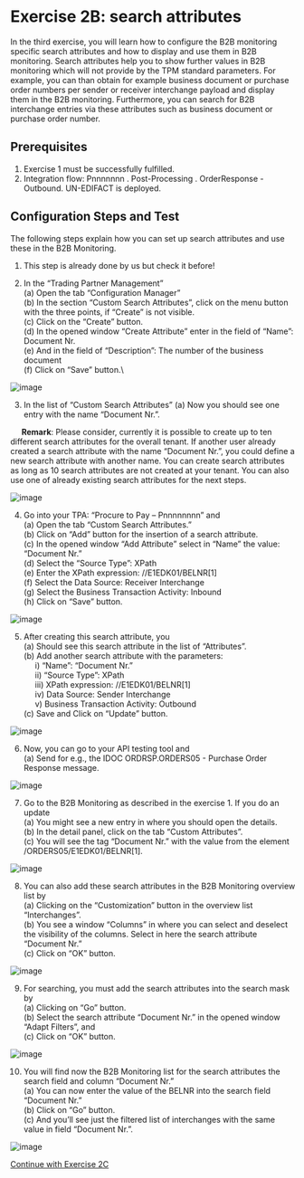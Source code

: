 # **Exercise 2B: search attributes**

In the third exercise, you will learn how to configure the B2B monitoring specific search attributes and how to display and use them in B2B monitoring. Search attributes help you to show further values in B2B monitoring which will not provide by the TPM standard parameters. For example, you can than obtain for example business document or purchase order numbers per sender or receiver interchange payload and display them in the B2B monitoring. Furthermore, you can search for B2B interchange entries via these attributes such as business document or purchase order number.

## **Prerequisites**

1.	Exercise 1 must be successfully fulfilled.
2.	Integration flow: Pnnnnnnn . Post-Processing . OrderResponse - Outbound. UN-EDIFACT is deployed.


## **Configuration Steps and Test**

The following steps explain how you can set up search attributes and use these in the B2B Monitoring.

1.	This step is already done by us but check it before!
   
2.	In the “Trading Partner Management” \
(a)	Open the tab “Configuration Manager”\
(b)	In the section “Custom Search Attributes”, click on the menu button with the three points, if “Create” is not visible. \
(c)	Click on the “Create” button.\
(d)	In the opened window “Create Attribute” enter in the field of “Name”: Document Nr.\
(e)	And in the field of “Description”: The number of the business document\
(f)	Click on “Save” button.\

![image](https://github.com/SAP-samples/integration-suite-b2b-exercises-advanced/blob/main/Exercise/Ex1/EXERCISE%201B%3A%20SEARCH%20ATTRIBUTES/assets/1.png)


3.	In the list of “Custom Search Attributes”
(a)	Now you should see one entry with the name “Document Nr.”.

&nbsp;&nbsp;&nbsp;&nbsp;&nbsp;**Remark**: Please consider, currently it is possible to create up to ten different search attributes for the overall tenant. If another user already created a search attribute with the name “Document Nr.”, you could define a new search attribute with another name. You can create search attributes as long as 10 search attributes are not created at your tenant. You can also use one of already existing search attributes for the next steps.

![image](https://github.com/SAP-samples/integration-suite-b2b-exercises-advanced/blob/main/Exercise/Ex1/EXERCISE%201B%3A%20SEARCH%20ATTRIBUTES/assets/2.png)


4. Go into your TPA: “Procure to Pay – Pnnnnnnnn” and\
(a)	Open the tab “Custom Search Attributes.”\
(b)	Click on “Add” button for the insertion of a search attribute.\
(c)	In the opened window “Add Attribute” select in “Name” the value: “Document Nr.”\
(d)	Select the “Source Type”: XPath\
(e)	Enter the XPath expression: //E1EDK01/BELNR[1]\
(f)	Select the Data Source: Receiver Interchange\
(g)	Select the Business Transaction Activity: Inbound\
(h)	Click on “Save” button.

![image](https://github.com/SAP-samples/integration-suite-b2b-exercises-advanced/blob/main/Exercise/Ex1/EXERCISE%201B%3A%20SEARCH%20ATTRIBUTES/assets/3.png)

5.	After creating this search attribute, you\
(a)	Should see this search attribute in the list of “Attributes”.\
(b)	Add another search attribute with the parameters:\
&nbsp;&nbsp;&nbsp;&nbsp;&nbsp;i) “Name”: “Document Nr.”\
&nbsp;&nbsp;&nbsp;&nbsp;&nbsp;ii) “Source Type”: XPath\
&nbsp;&nbsp;&nbsp;&nbsp;&nbsp;iii)	XPath expression: //E1EDK01/BELNR[1]\
&nbsp;&nbsp;&nbsp;&nbsp;&nbsp;iv)	Data Source: Sender Interchange\
&nbsp;&nbsp;&nbsp;&nbsp;&nbsp;v)	Business Transaction Activity: Outbound\
(c)	 Save and Click on “Update” button.

![image](https://github.com/SAP-samples/integration-suite-b2b-exercises-advanced/blob/main/Exercise/Ex1/EXERCISE%201B%3A%20SEARCH%20ATTRIBUTES/assets/4.png)

6.	Now, you can go to your API testing tool and\
(a)	Send for e.g., the IDOC ORDRSP.ORDERS05 - Purchase Order Response message.

![image](https://github.com/SAP-samples/integration-suite-b2b-exercises-advanced/blob/main/Exercise/Ex1/EXERCISE%201B%3A%20SEARCH%20ATTRIBUTES/assets/5.png)


7.	Go to the B2B Monitoring as described in the exercise 1. If you do an update\
(a)	You might see a new entry in where you should open the details.\
(b)	In the detail panel, click on the tab “Custom Attributes”. \
(c)	You will see the tag “Document Nr.” with the value from the element /ORDERS05/E1EDK01/BELNR[1].

![image](https://github.com/SAP-samples/integration-suite-b2b-exercises-advanced/blob/main/Exercise/Ex1/EXERCISE%201B%3A%20SEARCH%20ATTRIBUTES/assets/6.png)


8.	You can also add these search attributes in the B2B Monitoring overview list by \
(a)	Clicking on the “Customization” button in the overview list “Interchanges”.\
(b)	You see a window “Columns” in where you can select and deselect the visibility of the columns. Select in here the search attribute “Document Nr.”\
(c)	Click on “OK” button.

![image](https://github.com/SAP-samples/integration-suite-b2b-exercises-advanced/blob/main/Exercise/Ex1/EXERCISE%201B%3A%20SEARCH%20ATTRIBUTES/assets/7.png)


9.	For searching, you must add the search attributes into the search mask by\
(a)	Clicking on “Go” button.\
(b)	Select the search attribute “Document Nr.” in the opened window “Adapt Filters”, and\
(c)	Click on “OK” button.

![image](https://github.com/SAP-samples/integration-suite-b2b-exercises-advanced/blob/main/Exercise/Ex1/EXERCISE%201B%3A%20SEARCH%20ATTRIBUTES/assets/8.png)

10.	You will find now the B2B Monitoring list for the search attributes the search field and column “Document Nr.”\
(a)	You can now enter the value of the BELNR into the search field “Document Nr.”\
(b)	Click on “Go” button.\
(c)	And you’ll see just the filtered list of interchanges with the same value in field “Document Nr.”.

![image](https://github.com/SAP-samples/integration-suite-b2b-exercises-advanced/blob/main/Exercise/Ex1/EXERCISE%201B%3A%20SEARCH%20ATTRIBUTES/assets/9.png)

[Continue with Exercise 2C](https://github.com/SAP-samples/integration-suite-b2b-exercises-advanced/blob/main/Exercise/Ex1/EXERCISE%201C%3A%20CUSTOMIZATIONS%20AT%20RECEIVER%20PROCESSING%20SIDE/README.md)
